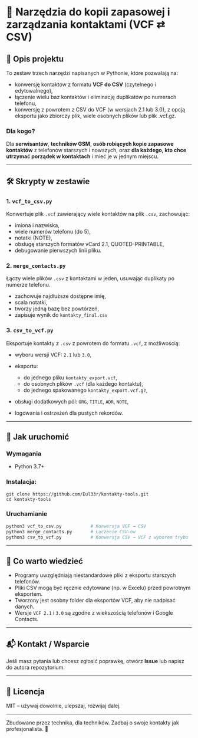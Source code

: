 # 📇 Narzędzia do kopii zapasowej i zarządzania kontaktami (VCF ⇄ CSV)

## 🧩 Opis projektu

To zestaw trzech narzędzi napisanych w Pythonie, które pozwalają na:

* konwersję kontaktów z formatu **VCF do CSV** (czytelnego i edytowalnego),
* łączenie wielu baz kontaktów i eliminację duplikatów po numerach telefonu,
* konwersję z powrotem z CSV do VCF (w wersjach 2.1 lub 3.0), z opcją eksportu jako zbiorczy plik, wiele osobnych plików lub plik .vcf.gz.

### Dla kogo?

Dla **serwisantów**, **techników GSM**, **osób robiących kopie zapasowe kontaktów** z telefonów starszych i nowszych, oraz **dla każdego, kto chce utrzymać porządek w kontaktach** i mieć je w jednym miejscu.

---

## 🛠 Skrypty w zestawie

### 1. `vcf_to_csv.py`

Konwertuje plik `.vcf` zawierający wiele kontaktów na plik `.csv`, zachowując:

* imiona i nazwiska,
* wiele numerów telefonu (do 5),
* notatki (NOTE),
* obsługę starszych formatów vCard 2.1, QUOTED-PRINTABLE,
* debugowanie pierwszych linii pliku.

### 2. `merge_contacts.py`

Łączy wiele plików `.csv` z kontaktami w jeden, usuwając duplikaty po numerze telefonu.

* zachowuje najdłuższe dostępne imię,
* scala notatki,
* tworzy jedną bazę bez powtórzeń,
* zapisuje wynik do `kontakty_final.csv`

### 3. `csv_to_vcf.py`

Eksportuje kontakty z `.csv` z powrotem do formatu `.vcf`, z możliwością:

* wyboru wersji VCF: `2.1` lub `3.0`,
* eksportu:

  * do jednego pliku `kontakty_export.vcf`,
  * do osobnych plików `.vcf` (dla każdego kontaktu),
  * do jednego spakowanego `kontakty_export.vcf.gz`,
* obsługi dodatkowych pól: `ORG`, `TITLE`, `ADR`, `NOTE`,
* logowania i ostrzeżeń dla pustych rekordów.

---

## 🏁 Jak uruchomić

### Wymagania

* Python 3.7+

### Instalacja:

```
git clone https://github.com/Eul33r/kontakty-tools.git
cd kontakty-tools
```

### Uruchamianie

```bash
python3 vcf_to_csv.py           # Konwersja VCF → CSV
python3 merge_contacts.py       # Łączenie CSV-ow
python3 csv_to_vcf.py           # Konwersja CSV → VCF z wyborem trybu
```

---

## 🧠 Co warto wiedzieć

* Programy uwzględniają niestandardowe pliki z eksportu starszych telefonów.
* Pliki CSV mogą być ręcznie edytowane (np. w Excelu) przed powrotnym eksportem.
* Tworzony jest osobny folder dla eksportów VCF, aby nie nadpisać danych.
* Wersje `VCF 2.1` i `3.0` są zgodne z wiekszością telefonów i Google Contacts.

---

## 📬 Kontakt / Wsparcie

Jeśli masz pytania lub chcesz zgłosić poprawkę, otwórz **Issue** lub napisz do autora repozytorium.

---

## 📄 Licencja

MIT – używaj dowolnie, ulepszaj, rozwijaj dalej.

---

Zbudowane przez technika, dla techników. Zadbaj o swoje kontakty jak profesjonalista. 🚀
